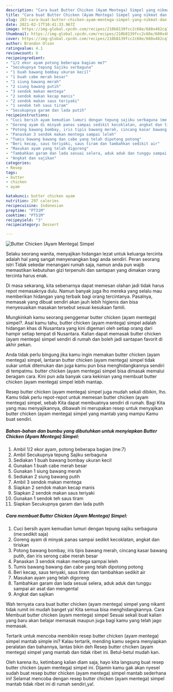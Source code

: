 ```yaml
---
description: "Cara buat Butter Chicken (Ayam Mentega) Simpel yang nikmat dan Mudah Dibuat"
title: "Cara buat Butter Chicken (Ayam Mentega) Simpel yang nikmat dan Mudah Dibuat"
slug: 283-cara-buat-butter-chicken-ayam-mentega-simpel-yang-nikmat-dan-mudah-dibuat
date: 2021-02-17T10:41:33.967Z
image: https://img-global.cpcdn.com/recipes/210b8139fcc2c68e/680x482cq70/butter-chicken-ayam-mentega-simpel-foto-resep-utama.jpg
thumbnail: https://img-global.cpcdn.com/recipes/210b8139fcc2c68e/680x482cq70/butter-chicken-ayam-mentega-simpel-foto-resep-utama.jpg
cover: https://img-global.cpcdn.com/recipes/210b8139fcc2c68e/680x482cq70/butter-chicken-ayam-mentega-simpel-foto-resep-utama.jpg
author: Brandon Olson
ratingvalue: 4.1
reviewcount: 6
recipeingredient:
- "1/2 ekor ayam potong beberapa bagian me7"
- "Secukupnya tepung Sajiku serbaguna"
- "1 buah bawang bombay ukuran kecil"
- "1 buah cabe merah besar"
- "1 siung bawang merah"
- "2 siung bawang putih"
- "3 sendok makan mentega"
- "2 sendok makan kecap manis"
- "2 sendok makan saus teriyaki"
- "1 sendok teh saus tiram"
- "Secukupnya garam dan lada putih"
recipeinstructions:
- "Cuci bersih ayam kemudian lumuri dengan tepung sajiku serbaguna (me:sedikit saja)"
- "Goreng ayam di minyak panas sampai sedikit kecoklatan, angkat dan tiriskan"
- "Potong bawang bombay, iris tipis bawang merah, cincang kasar bawang putih, dan iris serong cabe merah besar"
- "Panaskan 3 sendok makan mentega sampai leleh"
- "Tumis bawang bawang dan cabe yang telah dipotong potong"
- "Beri kecap, saus teriyaki, saus tiram dan tambahkan sedikit air"
- "Masukan ayam yang telah digoreng"
- "Tambahkan garam dan lada sesuai selera, aduk aduk dan tunggu sampai air asat dan mengental"
- "Angkat dan sajikan"
categories:
- Resep
tags:
- butter
- chicken
- ayam

katakunci: butter chicken ayam 
nutrition: 297 calories
recipecuisine: Indonesian
preptime: "PT31M"
cooktime: "PT51M"
recipeyield: "3"
recipecategory: Dessert

---
```



![Butter Chicken (Ayam Mentega) Simpel](https://img-global.cpcdn.com/recipes/210b8139fcc2c68e/680x482cq70/butter-chicken-ayam-mentega-simpel-foto-resep-utama.jpg)

Selaku seorang wanita, menyajikan hidangan lezat untuk keluarga tercinta adalah hal yang sangat menyenangkan bagi anda sendiri. Peran seorang istri Tidak sekedar menangani rumah saja, namun anda pun wajib memastikan kebutuhan gizi terpenuhi dan santapan yang dimakan orang tercinta harus enak.

Di masa  sekarang, kita sebenarnya dapat memesan olahan jadi tidak harus repot memasaknya dulu. Namun banyak juga lho mereka yang selalu mau memberikan hidangan yang terbaik bagi orang tercintanya. Pasalnya, memasak yang dibuat sendiri akan jauh lebih higienis dan bisa menyesuaikan masakan tersebut sesuai kesukaan famili. 



Mungkinkah kamu seorang penggemar butter chicken (ayam mentega) simpel?. Asal kamu tahu, butter chicken (ayam mentega) simpel adalah hidangan khas di Nusantara yang kini digemari oleh setiap orang dari hampir setiap tempat di Nusantara. Kalian dapat memasak butter chicken (ayam mentega) simpel sendiri di rumah dan boleh jadi santapan favorit di akhir pekan.

Anda tidak perlu bingung jika kamu ingin memakan butter chicken (ayam mentega) simpel, lantaran butter chicken (ayam mentega) simpel tidak sukar untuk ditemukan dan juga kamu pun bisa menghidangkannya sendiri di tempatmu. butter chicken (ayam mentega) simpel bisa dimasak memalui beragam cara. Kini pun ada banyak cara kekinian yang membuat butter chicken (ayam mentega) simpel lebih mantap.

Resep butter chicken (ayam mentega) simpel juga mudah sekali dibikin, lho. Kamu tidak perlu repot-repot untuk memesan butter chicken (ayam mentega) simpel, sebab Kita dapat membuatnya sendiri di rumah. Bagi Kita yang mau menyajikannya, dibawah ini merupakan resep untuk menyajikan butter chicken (ayam mentega) simpel yang mantab yang mampu Kamu buat sendiri.

<!--inarticleads1-->

##### Bahan-bahan dan bumbu yang dibutuhkan untuk menyiapkan Butter Chicken (Ayam Mentega) Simpel:

1. Ambil 1/2 ekor ayam, potong beberapa bagian (me:7)
1. Ambil Secukupnya tepung Sajiku serbaguna
1. Sediakan 1 buah bawang bombay ukuran kecil
1. Gunakan 1 buah cabe merah besar
1. Gunakan 1 siung bawang merah
1. Sediakan 2 siung bawang putih
1. Ambil 3 sendok makan mentega
1. Siapkan 2 sendok makan kecap manis
1. Siapkan 2 sendok makan saus teriyaki
1. Gunakan 1 sendok teh saus tiram
1. Siapkan Secukupnya garam dan lada putih




<!--inarticleads2-->

##### Cara membuat Butter Chicken (Ayam Mentega) Simpel:

1. Cuci bersih ayam kemudian lumuri dengan tepung sajiku serbaguna (me:sedikit saja)
1. Goreng ayam di minyak panas sampai sedikit kecoklatan, angkat dan tiriskan
1. Potong bawang bombay, iris tipis bawang merah, cincang kasar bawang putih, dan iris serong cabe merah besar
1. Panaskan 3 sendok makan mentega sampai leleh
1. Tumis bawang bawang dan cabe yang telah dipotong potong
1. Beri kecap, saus teriyaki, saus tiram dan tambahkan sedikit air
1. Masukan ayam yang telah digoreng
1. Tambahkan garam dan lada sesuai selera, aduk aduk dan tunggu sampai air asat dan mengental
1. Angkat dan sajikan




Wah ternyata cara buat butter chicken (ayam mentega) simpel yang nikamt tidak rumit ini mudah banget ya! Kita semua bisa menghidangkannya. Cara Membuat butter chicken (ayam mentega) simpel Sesuai sekali buat kalian yang baru akan belajar memasak maupun juga bagi kamu yang telah jago memasak.

Tertarik untuk mencoba membikin resep butter chicken (ayam mentega) simpel mantab simple ini? Kalau tertarik, mending kamu segera menyiapkan peralatan dan bahannya, lantas bikin deh Resep butter chicken (ayam mentega) simpel yang mantab dan tidak ribet ini. Betul-betul mudah kan. 

Oleh karena itu, ketimbang kalian diam saja, hayo kita langsung buat resep butter chicken (ayam mentega) simpel ini. Dijamin kamu gak akan nyesel sudah buat resep butter chicken (ayam mentega) simpel mantab sederhana ini! Selamat mencoba dengan resep butter chicken (ayam mentega) simpel mantab tidak ribet ini di rumah sendiri,ya!.

